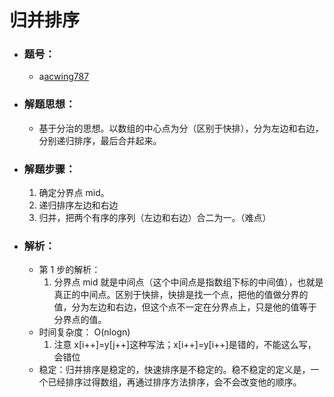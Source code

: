 # 归并排序

- ### 题号：

  - a[acwing787](https://www.acwing.com/activity/content/problem/content/821/)

- ### 解题思想：

  - 基于分治的思想。以数组的中心点为分（区别于快排），分为左边和右边，分别递归排序，最后合并起来。

- ### 解题步骤：

  1. 确定分界点 mid。
  2. 递归排序左边和右边
  3. 归并，把两个有序的序列（左边和右边）合二为一。（难点）

- ### 解析：

  - 第 1 步的解析：
    1. 分界点 mid 就是中间点（这个中间点是指数组下标的中间值），也就是真正的中间点。区别于快排，快排是找一个点，把他的值做分界的值，分为左边和右边，但这个点不一定在分界点上，只是他的值等于分界点的值。
  - 时间复杂度：
    O(nlogn)
    1. 注意 x[i++]=y[j++]这种写法；x[i++]=y[i++]是错的，不能这么写，会错位
  - 稳定：归并排序是稳定的，快速排序是不稳定的。稳不稳定的定义是，一个已经排序过得数组，再通过排序方法排序，会不会改变他的顺序。
